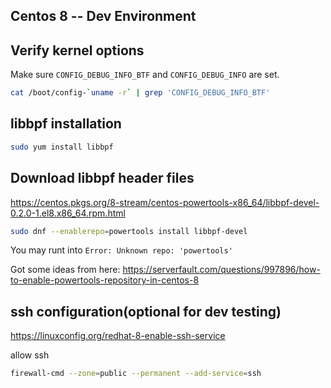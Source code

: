 Centos 8 -- Dev Environment
--------------

**Verify kernel options**
--------------------
Make sure ```CONFIG_DEBUG_INFO_BTF``` and ```CONFIG_DEBUG_INFO``` are set.

```bash
cat /boot/config-`uname -r` | grep 'CONFIG_DEBUG_INFO_BTF'
```

**libbpf installation**
--------------------
```sh
sudo yum install libbpf
```

**Download libbpf header files**
--------------------
https://centos.pkgs.org/8-stream/centos-powertools-x86_64/libbpf-devel-0.2.0-1.el8.x86_64.rpm.html

```bash
sudo dnf --enablerepo=powertools install libbpf-devel
```

You may runt into ```Error: Unknown repo: 'powertools'```

Got some ideas from here: https://serverfault.com/questions/997896/how-to-enable-powertools-repository-in-centos-8

**ssh configuration**(optional for dev testing)
--------------------
https://linuxconfig.org/redhat-8-enable-ssh-service

allow ssh
```sh
firewall-cmd --zone=public --permanent --add-service=ssh
```